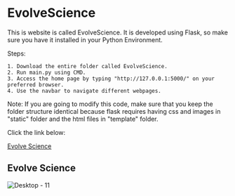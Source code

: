 # EvolveScience


  This is website is called EvolveScience. It is developed using Flask, so make sure you have it installed in your Python Environment.
  
  Steps:
  
 
    1. Download the entire folder called EvolveScience.
    2. Run main.py using CMD.
    3. Access the home page by typing "http://127.0.0.1:5000/" on your preferred browser.
    4. Use the navbar to navigate different webpages.
  
  Note: If you are going to modify this code, make sure that you keep the folder structure identical because flask requires having css and images in "static" folder and the html files in "template" folder. 
  
Click the link below: 

[Evolve Science](https://www.youtube.com/watch?v=WfIzqg5kzEI)

Evolve Science
--------------
![Desktop - 11](https://user-images.githubusercontent.com/114913352/198221626-e1be4374-7aa7-490d-91de-ad3f8d0f19e4.jpg)
